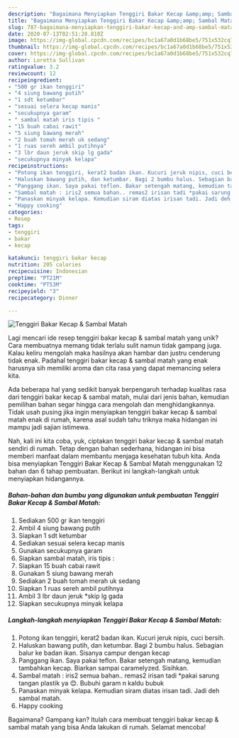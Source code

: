 ```yaml
---
description: "Bagaimana Menyiapkan Tenggiri Bakar Kecap &amp;amp; Sambal Matah, Lezat Sekali"
title: "Bagaimana Menyiapkan Tenggiri Bakar Kecap &amp;amp; Sambal Matah, Lezat Sekali"
slug: 787-bagaimana-menyiapkan-tenggiri-bakar-kecap-and-amp-sambal-matah-lezat-sekali
date: 2020-07-13T02:51:28.810Z
image: https://img-global.cpcdn.com/recipes/bc1a67a0d1b68be5/751x532cq70/tenggiri-bakar-kecap-sambal-matah-foto-resep-utama.jpg
thumbnail: https://img-global.cpcdn.com/recipes/bc1a67a0d1b68be5/751x532cq70/tenggiri-bakar-kecap-sambal-matah-foto-resep-utama.jpg
cover: https://img-global.cpcdn.com/recipes/bc1a67a0d1b68be5/751x532cq70/tenggiri-bakar-kecap-sambal-matah-foto-resep-utama.jpg
author: Loretta Sullivan
ratingvalue: 3.2
reviewcount: 12
recipeingredient:
- "500 gr ikan tenggiri"
- "4 siung bawang putih"
- "1 sdt ketumbar"
- "sesuai selera kecap manis"
- "secukupnya garam"
- " sambal matah iris tipis "
- "15 buah cabai rawit"
- "5 siung bawang merah"
- "2 buah tomah merah uk sedang"
- "1 ruas sereh ambil putihnya"
- "3 lbr daun jeruk skip lg gada"
- "secukupnya minyak kelapa"
recipeinstructions:
- "Potong ikan tenggiri, kerat2 badan ikan. Kucuri jeruk nipis, cuci bersih."
- "Haluskan bawang putih, dan ketumbar. Bagi 2 bumbu halus. Sebagian balur ke badan ikan. Sisanya campur dengan kecap"
- "Panggang ikan. Saya pakai teflon. Bakar setengah matang, kemudian tambahkan kecap. Biarkan sampai caramelyzed. Sisihkan."
- "Sambal matah : iris2 semua bahan.. remas2 irisan tadi *pakai sarung tangan plastik ya 😊. Bubuhi garam n kaldu bubuk"
- "Panaskan minyak kelapa. Kemudian siram diatas irisan tadi. Jadi deh sambal matah."
- "Happy cooking"
categories:
- Resep
tags:
- tenggiri
- bakar
- kecap

katakunci: tenggiri bakar kecap 
nutrition: 205 calories
recipecuisine: Indonesian
preptime: "PT21M"
cooktime: "PT53M"
recipeyield: "3"
recipecategory: Dinner

---
```



![Tenggiri Bakar Kecap &amp; Sambal Matah](https://img-global.cpcdn.com/recipes/bc1a67a0d1b68be5/751x532cq70/tenggiri-bakar-kecap-sambal-matah-foto-resep-utama.jpg)

Lagi mencari ide resep tenggiri bakar kecap &amp; sambal matah yang unik? Cara membuatnya memang tidak terlalu sulit namun tidak gampang juga. Kalau keliru mengolah maka hasilnya akan hambar dan justru cenderung tidak enak. Padahal tenggiri bakar kecap &amp; sambal matah yang enak harusnya sih memiliki aroma dan cita rasa yang dapat memancing selera kita.



Ada beberapa hal yang sedikit banyak berpengaruh terhadap kualitas rasa dari tenggiri bakar kecap &amp; sambal matah, mulai dari jenis bahan, kemudian pemilihan bahan segar hingga cara mengolah dan menghidangkannya. Tidak usah pusing jika ingin menyiapkan tenggiri bakar kecap &amp; sambal matah enak di rumah, karena asal sudah tahu triknya maka hidangan ini mampu jadi sajian istimewa.


Nah, kali ini kita coba, yuk, ciptakan tenggiri bakar kecap &amp; sambal matah sendiri di rumah. Tetap dengan bahan sederhana, hidangan ini bisa memberi manfaat dalam membantu menjaga kesehatan tubuh kita. Anda bisa menyiapkan Tenggiri Bakar Kecap &amp; Sambal Matah menggunakan 12 bahan dan 6 tahap pembuatan. Berikut ini langkah-langkah untuk menyiapkan hidangannya.

<!--inarticleads1-->

##### Bahan-bahan dan bumbu yang digunakan untuk pembuatan Tenggiri Bakar Kecap &amp; Sambal Matah:

1. Sediakan 500 gr ikan tenggiri
1. Ambil 4 siung bawang putih
1. Siapkan 1 sdt ketumbar
1. Sediakan sesuai selera kecap manis
1. Gunakan secukupnya garam
1. Siapkan  sambal matah, iris tipis :
1. Siapkan 15 buah cabai rawit
1. Gunakan 5 siung bawang merah
1. Sediakan 2 buah tomah merah uk sedang
1. Siapkan 1 ruas sereh ambil putihnya
1. Ambil 3 lbr daun jeruk *skip lg gada
1. Siapkan secukupnya minyak kelapa




<!--inarticleads2-->

##### Langkah-langkah menyiapkan Tenggiri Bakar Kecap &amp; Sambal Matah:

1. Potong ikan tenggiri, kerat2 badan ikan. Kucuri jeruk nipis, cuci bersih.
1. Haluskan bawang putih, dan ketumbar. Bagi 2 bumbu halus. Sebagian balur ke badan ikan. Sisanya campur dengan kecap
1. Panggang ikan. Saya pakai teflon. Bakar setengah matang, kemudian tambahkan kecap. Biarkan sampai caramelyzed. Sisihkan.
1. Sambal matah : iris2 semua bahan.. remas2 irisan tadi *pakai sarung tangan plastik ya 😊. Bubuhi garam n kaldu bubuk
1. Panaskan minyak kelapa. Kemudian siram diatas irisan tadi. Jadi deh sambal matah.
1. Happy cooking




Bagaimana? Gampang kan? Itulah cara membuat tenggiri bakar kecap &amp; sambal matah yang bisa Anda lakukan di rumah. Selamat mencoba!
